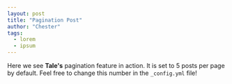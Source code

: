 ```yaml
---
layout: post
title: "Pagination Post"
author: "Chester"
tags:
  - lorem
  - ipsum
---
```


Here we see **Tale's** pagination feature in action. It is set to 5 posts per page by default. Feel free to change this number in the `_config.yml` file!
